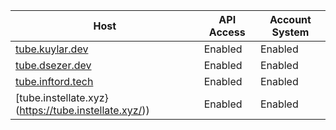 | Host                                                 | API Access | Account System |
| ---------------------------------------------------- | ---------- | -------------- |
| [tube.kuylar.dev](https://tube.kuylar.dev/)          | Enabled    | Enabled        |
| [tube.dsezer.dev](https://tube.dsezer.dev/)          | Enabled    | Enabled        |
| [tube.inftord.tech](https://tube.inftord.tech/)      | Enabled    | Enabled        |
| [tube.instellate.xyz}(https://tube.instellate.xyz/)) | Enabled    | Enabled        |
